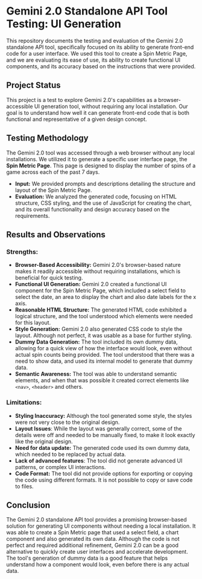 # Gemini 2.0 Standalone API Tool Testing: UI Generation

This repository documents the testing and evaluation of the Gemini 2.0 standalone API tool, specifically focused on its ability to generate front-end code for a user interface. We used this tool to create a Spin Metric Page, and we are evaluating its ease of use, its ability to create functional UI components, and its accuracy based on the instructions that were provided.

## Project Status

This project is a test to explore Gemini 2.0's capabilities as a browser-accessible UI generation tool, without requiring any local installation. Our goal is to understand how well it can generate front-end code that is both functional and representative of a given design concept.

## Testing Methodology

The Gemini 2.0 tool was accessed through a web browser without any local installations. We utilized it to generate a specific user interface page, the **Spin Metric Page**. This page is designed to display the number of spins of a game across each of the past 7 days.

*   **Input:** We provided prompts and descriptions detailing the structure and layout of the Spin Metric Page.
*   **Evaluation:** We analyzed the generated code, focusing on HTML structure, CSS styling, and the use of JavaScript for creating the chart, and its overall functionality and design accuracy based on the requirements.

## Results and Observations

### Strengths:

*   **Browser-Based Accessibility:** Gemini 2.0's browser-based nature makes it readily accessible without requiring installations, which is beneficial for quick testing.
*  **Functional UI Generation:** Gemini 2.0 created a functional UI component for the Spin Metric Page, which included a select field to select the date, an area to display the chart and also date labels for the x axis.
*   **Reasonable HTML Structure:** The generated HTML code exhibited a logical structure, and the tool understood which elements were needed for this layout.
*   **Style Generation:** Gemini 2.0 also generated CSS code to style the layout. Although not perfect, it was usable as a base for further styling.
*   **Dummy Data Generation:** The tool included its own dummy data, allowing for a quick view of how the interface would look, even without actual spin counts being provided. The tool understood that there was a need to show data, and used its internal model to generate that dummy data.
*   **Semantic Awareness:** The tool was able to understand semantic elements, and when that was possible it created correct elements like `<nav>`, `<header>` and others.

### Limitations:

*   **Styling Inaccuracy:** Although the tool generated some style, the styles were not very close to the original design.
*  **Layout Issues**: While the layout was generally correct, some of the details were off and needed to be manually fixed, to make it look exactly like the original design.
*  **Need for data update:** The generated code used its own dummy data, which needed to be replaced by actual data.
*   **Lack of advanced features**: The tool did not generate advanced UI patterns, or complex UI interactions.
*   **Code Format:** The tool did not provide options for exporting or copying the code using different formats. It is not possible to copy or save code to files.


## Conclusion

The Gemini 2.0 standalone API tool provides a promising browser-based solution for generating UI components without needing a local installation. It was able to create a Spin Metric page that used a select field, a chart component and also generated its own data. Although the code is not perfect and required additional refinement, Gemini 2.0 can be a good alternative to quickly create user interfaces and accelerate development. The tool's generation of dummy data is a good feature that helps understand how a component would look, even before there is any actual data.